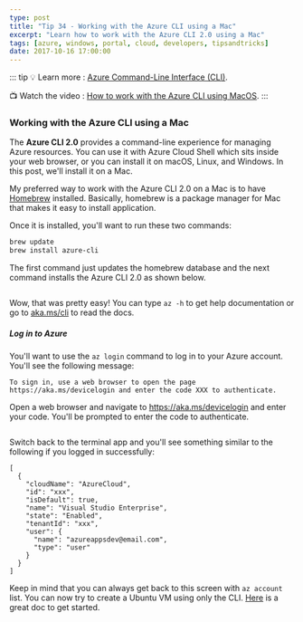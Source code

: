 ```yaml
---
type: post
title: "Tip 34 - Working with the Azure CLI using a Mac"
excerpt: "Learn how to work with the Azure CLI 2.0 using a Mac"
tags: [azure, windows, portal, cloud, developers, tipsandtricks]
date: 2017-10-16 17:00:00
---
```


::: tip
:bulb: Learn more : [Azure Command-Line Interface (CLI)](https://docs.microsoft.com/cli/azure?WT.mc_id=docs-azuredevtips-azureappsdev).

:tv: Watch the video : [How to work with the Azure CLI using MacOS](https://www.youtube.com/watch?v=m-xUgEl6dcM&list=PLLasX02E8BPCNCK8Thcxu-Y-XcBUbhFWC&index=28?WT.mc_id=youtube-azuredevtips-azureappsdev).
:::

### Working with the Azure CLI using a Mac

The **Azure CLI 2.0** provides a command-line experience for managing Azure resources. You can use it with Azure Cloud Shell which sits inside your web browser, or you can install it on macOS, Linux, and Windows. In this post, we'll install it on a Mac. 


My preferred way to work with the Azure CLI 2.0 on a Mac is to have [Homebrew](https://brew.sh/) installed. Basically, homebrew is a package manager for Mac that makes it easy to install application. 

Once it is installed, you'll want to run these two commands:

```bash
brew update
brew install azure-cli
``` 

The first command just updates the homebrew database and the next command installs the Azure CLI 2.0 as shown below. 

<img :src="$withBase('/files/climac1.gif')">

Wow, that was pretty easy! You can type `az -h` to get help documentation or go to [aka.ms/cli](https://aka.ms/cli?WT.mc_id=akams-azuredevtips-azureappsdev) to read the docs.

##### Log in to Azure

You'll want to use the `az login` command to log in to your Azure account. You'll see the following message:

```
To sign in, use a web browser to open the page https://aka.ms/devicelogin and enter the code XXX to authenticate.
```

Open a web browser and navigate to https://aka.ms/devicelogin and enter your code. You'll be prompted to enter the code to authenticate. 

<img :src="$withBase('/files/azuredevlogin.png')">


Switch back to the terminal app and you'll see something similar to the following if you logged in successfully:

```
[
  {
    "cloudName": "AzureCloud",
    "id": "xxx",
    "isDefault": true,
    "name": "Visual Studio Enterprise",
    "state": "Enabled",
    "tenantId": "xxx",
    "user": {
      "name": "azureappsdev@email.com",
      "type": "user"
    }
  }
]
```

Keep in mind that you can always get back to this screen with `az account` list. You can now try to create a Ubuntu VM using only the CLI. [Here](https://docs.microsoft.com/azure/virtual-machines/linux/quick-create-cli?WT.mc_id=docs-azuredevtips-azureappsdev) is a great doc to get started. 
